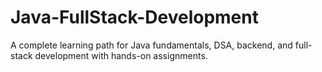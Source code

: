 # Java-FullStack-Development
A complete learning path for Java fundamentals, DSA, backend, and full-stack development with hands-on assignments.
